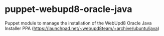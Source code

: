 # puppet-webupd8-oracle-java
Puppet module to manage the installation of the WebUpd8 Oracle Java Installer PPA (https://launchpad.net/~webupd8team/+archive/ubuntu/java)
